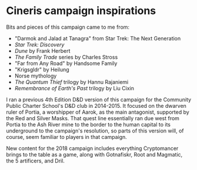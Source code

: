 # Cineris campaign inspirations


Bits and pieces of this campaign came to me from:

- "Darmok and Jalad at Tanagra" from Star Trek: The Next Generation
- *Star Trek: Discovery*
- *Dune* by Frank Herbert
- *The Family Trade* series by Charles Stross
- "Far from Any Road" by Handsome Family
- "Krigsgldr" by Heilung
- Norse mythology
- *The Quantum Thief* trilogy by Hannu Rajaniemi
- *Remembrance of Earth's Past* trilogy by Liu Cixin

I ran a previous 4th Edition D&D version of this campaign for the Community Public Charter School's D&D club in 2014-2015. It focused on the dwarven ruler of Portia, a worshipper of Aarok, as the main antagonist, supported by the Red and Silver Masks. That quest line essentially ran due west from Portia to the Ash River mine to the border to the human capital to its underground to the campaign's resolution, so parts of this version will, of course, seem familiar to players in that campaign.

New content for the 2018 campaign includes everything Cryptomancer brings to the table as a game, along with Gotnafiskr, Root and Magmatic, the 5 artificers, and Dril.